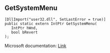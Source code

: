 ## GetSystemMenu

```
[DllImport("user32.dll", SetLastError = true)]
public static extern IntPtr GetSystemMenu(
   IntPtr hWnd,
   bool bRevert
);
```

Microsoft documentation: [Link](https://docs.microsoft.com/en-us/windows/win32/api/winuser/nf-winuser-getsystemmenu)
